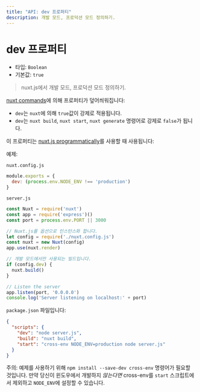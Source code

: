 ```yaml
---
title: "API: dev 프로퍼티"
description: 개발 모드, 프로덕션 모드 정의하기.
---
```


# dev 프로퍼티

- 타입: `Boolean`
- 기본값: `true`

> nuxt.js에서 개발 모드, 프로덕션 모드 정의하기.

[nuxt commands](/guide/commands)에 의해 프로퍼티가 덮어씌워집니다:
- `dev`는 `nuxt`에 의해 `true`값이 강제로 적용됩니다.
- `dev`는 `nuxt build`, `nuxt start`, `nuxt generate` 명령어로 강제로 `false`가 됩니다.

이 프로퍼티는 [nuxt.js programmatically](/api/nuxt)를 사용할 때 사용됩니다:

예제:

`nuxt.config.js`
```js
module.exports = {
  dev: (process.env.NODE_ENV !== 'production')
}
```

`server.js`
```js
const Nuxt = require('nuxt')
const app = require('express')()
const port = process.env.PORT || 3000

// Nuxt.js를 옵션으로 인스턴스화 합니다.
let config = require('./nuxt.config.js')
const nuxt = new Nuxt(config)
app.use(nuxt.render)

// 개발 모드에서만 사용되는 빌드입니다.
if (config.dev) {
  nuxt.build()
}

// Listen the server
app.listen(port, '0.0.0.0')
console.log('Server listening on localhost:' + port)
```

`package.json` 파일입니다:
```json
{
  "scripts": {
    "dev": "node server.js",
    "build": "nuxt build",
    "start": "cross-env NODE_ENV=production node server.js"
  }
}
```
주의: 예제를 사용하기 위해 `npm install --save-dev cross-env` 명령어가 필요할 것입니다. 만약 당신이 윈도우에서 개발하지 *않는다면* cross-env를 `start` 스크립트에서 제외하고 `NODE_ENV`에 설정할 수 있습니다.

